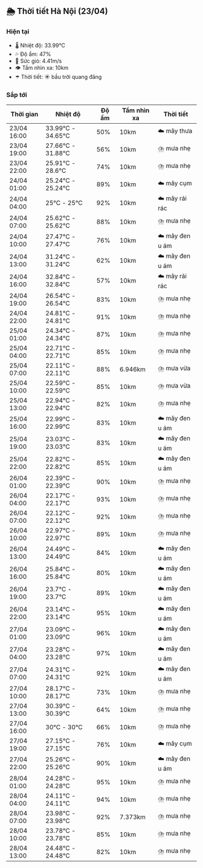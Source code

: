 ## 🌦️ Thời tiết Hà Nội (23/04)

### Hiện tại

- 🌡️ Nhiệt độ: 33.99℃
- 💦 Độ ẩm: 47%
- 💨 Sức gió: 4.41m/s
- 👁️ Tầm nhìn xa: 10km
- ☂️ Thời tiết: ☀️ bầu trời quang đãng

### Sắp tới

| Thời gian | Nhiệt độ | Độ ẩm | Tầm nhìn xa | Thời tiết |
| --- | --- | --- | --- | --- |
| 23/04 16:00 | 33.99℃ - 34.65℃ | 50% | 10km | ☁️ mây thưa |
| 23/04 19:00 | 27.66℃ - 31.88℃ | 56% | 10km | ⛈️ mưa nhẹ |
| 23/04 22:00 | 25.91℃ - 28.6℃ | 74% | 10km | ⛈️ mưa nhẹ |
| 24/04 01:00 | 25.24℃ - 25.24℃ | 89% | 10km | ☁️ mây cụm |
| 24/04 04:00 | 25℃ - 25℃ | 92% | 10km | ☁️ mây rải rác |
| 24/04 07:00 | 25.62℃ - 25.62℃ | 88% | 10km | ⛈️ mưa nhẹ |
| 24/04 10:00 | 27.47℃ - 27.47℃ | 76% | 10km | ☁️ mây đen u ám |
| 24/04 13:00 | 31.24℃ - 31.24℃ | 62% | 10km | ☁️ mây đen u ám |
| 24/04 16:00 | 32.84℃ - 32.84℃ | 57% | 10km | ☁️ mây rải rác |
| 24/04 19:00 | 26.54℃ - 26.54℃ | 83% | 10km | ⛈️ mưa nhẹ |
| 24/04 22:00 | 24.81℃ - 24.81℃ | 91% | 10km | ⛈️ mưa nhẹ |
| 25/04 01:00 | 24.34℃ - 24.34℃ | 87% | 10km | ⛈️ mưa nhẹ |
| 25/04 04:00 | 22.71℃ - 22.71℃ | 85% | 10km | ⛈️ mưa nhẹ |
| 25/04 07:00 | 22.11℃ - 22.11℃ | 88% | 6.946km | ⛈️ mưa vừa |
| 25/04 10:00 | 22.59℃ - 22.59℃ | 85% | 10km | ⛈️ mưa vừa |
| 25/04 13:00 | 22.94℃ - 22.94℃ | 82% | 10km | ⛈️ mưa nhẹ |
| 25/04 16:00 | 22.99℃ - 22.99℃ | 83% | 10km | ☁️ mây đen u ám |
| 25/04 19:00 | 23.03℃ - 23.03℃ | 83% | 10km | ☁️ mây đen u ám |
| 25/04 22:00 | 22.82℃ - 22.82℃ | 85% | 10km | ☁️ mây đen u ám |
| 26/04 01:00 | 22.39℃ - 22.39℃ | 90% | 10km | ⛈️ mưa nhẹ |
| 26/04 04:00 | 22.17℃ - 22.17℃ | 93% | 10km | ⛈️ mưa nhẹ |
| 26/04 07:00 | 22.12℃ - 22.12℃ | 92% | 10km | ⛈️ mưa nhẹ |
| 26/04 10:00 | 22.97℃ - 22.97℃ | 89% | 10km | ⛈️ mưa nhẹ |
| 26/04 13:00 | 24.49℃ - 24.49℃ | 84% | 10km | ☁️ mây đen u ám |
| 26/04 16:00 | 25.84℃ - 25.84℃ | 80% | 10km | ☁️ mây đen u ám |
| 26/04 19:00 | 23.7℃ - 23.7℃ | 89% | 10km | ☁️ mây đen u ám |
| 26/04 22:00 | 23.14℃ - 23.14℃ | 95% | 10km | ☁️ mây đen u ám |
| 27/04 01:00 | 23.09℃ - 23.09℃ | 96% | 10km | ☁️ mây đen u ám |
| 27/04 04:00 | 23.28℃ - 23.28℃ | 97% | 10km | ☁️ mây đen u ám |
| 27/04 07:00 | 24.31℃ - 24.31℃ | 92% | 10km | ☁️ mây đen u ám |
| 27/04 10:00 | 28.17℃ - 28.17℃ | 73% | 10km | ⛈️ mưa nhẹ |
| 27/04 13:00 | 30.39℃ - 30.39℃ | 64% | 10km | ⛈️ mưa nhẹ |
| 27/04 16:00 | 30℃ - 30℃ | 66% | 10km | ⛈️ mưa nhẹ |
| 27/04 19:00 | 27.15℃ - 27.15℃ | 76% | 10km | ☁️ mây cụm |
| 27/04 22:00 | 25.26℃ - 25.26℃ | 90% | 10km | ☁️ mây đen u ám |
| 28/04 01:00 | 24.28℃ - 24.28℃ | 95% | 10km | ⛈️ mưa nhẹ |
| 28/04 04:00 | 24.11℃ - 24.11℃ | 94% | 10km | ⛈️ mưa nhẹ |
| 28/04 07:00 | 23.98℃ - 23.98℃ | 92% | 7.373km | ⛈️ mưa nhẹ |
| 28/04 10:00 | 23.78℃ - 23.78℃ | 85% | 10km | ⛈️ mưa nhẹ |
| 28/04 13:00 | 24.48℃ - 24.48℃ | 82% | 10km | ⛈️ mưa nhẹ |
